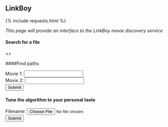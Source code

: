 ## LinkBoy

{% include requests.html %}

*This page will provide an interface to the LinkBoy movie discovery service*


#### Search for a file

<<TODO>>

####Find paths

<div>
 <form onsubmit="return postFindPath(this)">
   <div>
    <label for="m1">Movie 1:</label>
    <input type="text" name="m1" id="m1"><br>
  </div>
  <div>
    <label for="m2">Movie 2:</label>
    <input type="text" name="m2" id="m2"><br>
  </div>
    <input type="submit" name="submit" value="Submit">
 </form>
</div>

#### Tune the algorithm to your personal taste

<div>
  <form onsubmit="return postRatings(this)">
    <label for="file">Filename:</label>
    <input type="file" name="file" id="file"><br>
    <input type="submit" name="submit" value="Submit">
  </form>
</div>